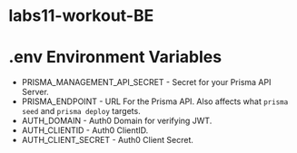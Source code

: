 # labs11-workout-BE

# .env Environment Variables

- PRISMA_MANAGEMENT_API_SECRET - Secret for your Prisma API Server.
- PRISMA_ENDPOINT - URL For the Prisma API. Also affects what `prisma seed` and `prisma deploy` targets.
- AUTH_DOMAIN - Auth0 Domain for verifying JWT.
- AUTH_CLIENTID - Auth0 ClientID.
- AUTH_CLIENT_SECRET - Auth0 Client Secret.
